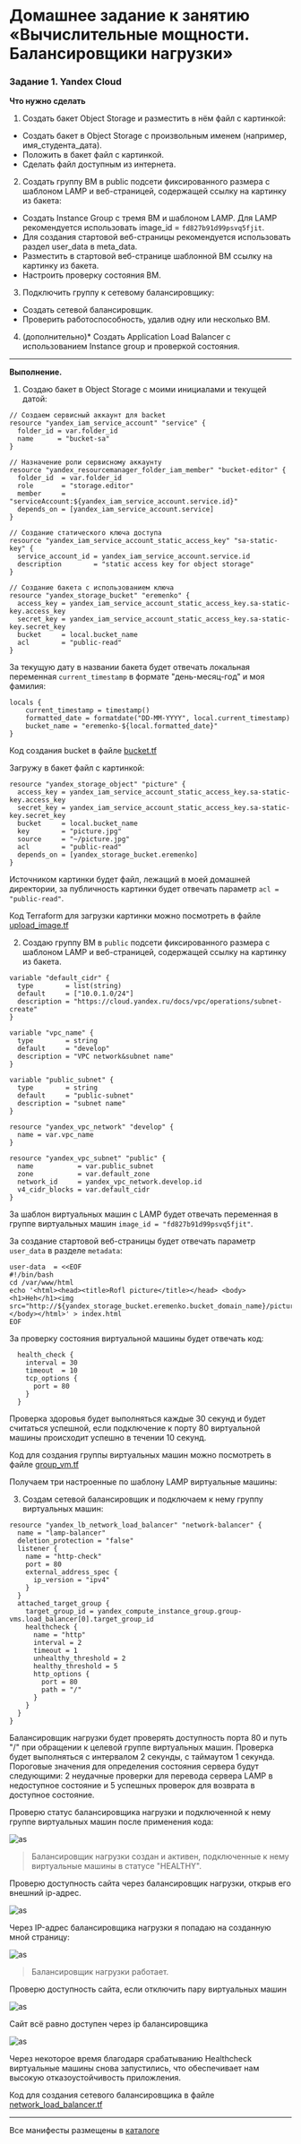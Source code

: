 # Домашнее задание к занятию «Вычислительные мощности. Балансировщики нагрузки»

### Задание 1. Yandex Cloud

**Что нужно сделать**

1. Создать бакет Object Storage и разместить в нём файл с картинкой:
 - Создать бакет в Object Storage с произвольным именем (например, имя_студента_дата).
 - Положить в бакет файл с картинкой.
 - Сделать файл доступным из интернета.
2. Создать группу ВМ в public подсети фиксированного размера с шаблоном LAMP и веб-страницей, содержащей ссылку на картинку из бакета:
 - Создать Instance Group с тремя ВМ и шаблоном LAMP. Для LAMP рекомендуется использовать image_id = `fd827b91d99psvq5fjit`.
 - Для создания стартовой веб-страницы рекомендуется использовать раздел user_data в meta_data.
 - Разместить в стартовой веб-странице шаблонной ВМ ссылку на картинку из бакета.
 - Настроить проверку состояния ВМ.
3. Подключить группу к сетевому балансировщику:
 - Создать сетевой балансировщик.
 - Проверить работоспособность, удалив одну или несколько ВМ.
4. (дополнительно)* Создать Application Load Balancer с использованием Instance group и проверкой состояния.

----

**Выполнение.**

1. Создаю бакет в Object Storage с моими инициалами и текущей датой:

```
// Создаем сервисный аккаунт для backet
resource "yandex_iam_service_account" "service" {
  folder_id = var.folder_id
  name      = "bucket-sa"
}

// Назначение роли сервисному аккаунту
resource "yandex_resourcemanager_folder_iam_member" "bucket-editor" {
  folder_id  = var.folder_id
  role       = "storage.editor"
  member     = "serviceAccount:${yandex_iam_service_account.service.id}"
  depends_on = [yandex_iam_service_account.service]
}

// Создание статического ключа доступа
resource "yandex_iam_service_account_static_access_key" "sa-static-key" {
  service_account_id = yandex_iam_service_account.service.id
  description        = "static access key for object storage"
}

// Создание бакета с использованием ключа
resource "yandex_storage_bucket" "eremenko" {
  access_key = yandex_iam_service_account_static_access_key.sa-static-key.access_key
  secret_key = yandex_iam_service_account_static_access_key.sa-static-key.secret_key
  bucket     = local.bucket_name
  acl        = "public-read"
}
```
За текущую дату в названии бакета будет отвечать локальная переменная `current_timestamp` в формате "день-месяц-год" и моя фамилия:

```
locals {
    current_timestamp = timestamp()
    formatted_date = formatdate("DD-MM-YYYY", local.current_timestamp)
    bucket_name = "eremenko-${local.formatted_date}"
}
```

Код создания bucket в файле [bucket.tf](https://github.com/VladimirEremenko-web/devops-netology/blob/main/clopro-homeworks/02/src/bucket.tf)

Загружу в бакет файл с картинкой:

```
resource "yandex_storage_object" "picture" {
  access_key = yandex_iam_service_account_static_access_key.sa-static-key.access_key
  secret_key = yandex_iam_service_account_static_access_key.sa-static-key.secret_key
  bucket     = local.bucket_name
  key        = "picture.jpg"
  source     = "~/picture.jpg"
  acl        = "public-read"
  depends_on = [yandex_storage_bucket.eremenko]
}
```

Источником картинки будет файл, лежащий в моей домашней директории, за публичность картинки будет отвечать параметр `acl = "public-read"`.

Код Terraform для загрузки картинки можно посмотреть в файле [upload_image.tf](https://github.com/VladimirEremenko-web/devops-netology/blob/main/clopro-homeworks/02/src/upload_image.tf)

2. Создаю группу ВМ в `public` подсети фиксированного размера с шаблоном LAMP и веб-страницей, содержащей ссылку на картинку из бакета.

```
variable "default_cidr" {
  type        = list(string)
  default     = ["10.0.1.0/24"]
  description = "https://cloud.yandex.ru/docs/vpc/operations/subnet-create"
}

variable "vpc_name" {
  type        = string
  default     = "develop"
  description = "VPC network&subnet name"
}

variable "public_subnet" {
  type        = string
  default     = "public-subnet"
  description = "subnet name"
}

resource "yandex_vpc_network" "develop" {
  name = var.vpc_name
}

resource "yandex_vpc_subnet" "public" {
  name           = var.public_subnet
  zone           = var.default_zone
  network_id     = yandex_vpc_network.develop.id
  v4_cidr_blocks = var.default_cidr
}
```

За шаблон виртуальных машин с LAMP будет отвечать переменная в группе виртуальных машин `image_id = "fd827b91d99psvq5fjit"`.

За создание стартовой веб-страницы будет отвечать параметр `user_data` в разделе `metadata`:

```
user-data  = <<EOF
#!/bin/bash
cd /var/www/html
echo '<html><head><title>Rofl picture</title></head> <body><h1>Heh</h1><img src="http://${yandex_storage_bucket.eremenko.bucket_domain_name}/picture.jpg"/></body></html>' > index.html
EOF
```

За проверку состояния виртуальной машины будет отвечать код:

```
  health_check {
    interval = 30
    timeout  = 10
    tcp_options {
      port = 80
    }
  }
```

Проверка здоровья будет выполняться каждые 30 секунд и будет считаться успешной, если подключение к порту 80 виртуальной машины происходит успешно в течении 10 секунд.

Код для создания группы виртуальных машин можно посмотреть в файле [group_vm.tf](https://github.com/VladimirEremenko-web/devops-netology/blob/main/clopro-homeworks/02/src/group_vm.tf)

Получаем три настроенные по шаблону LAMP виртуальные машины:

3. Создам сетевой балансировщик и подключаем к нему группу виртуальных машин:

```
resource "yandex_lb_network_load_balancer" "network-balancer" {
  name = "lamp-balancer"
  deletion_protection = "false"
  listener {
    name = "http-check"
    port = 80
    external_address_spec {
      ip_version = "ipv4"
    }
  }
  attached_target_group {
    target_group_id = yandex_compute_instance_group.group-vms.load_balancer[0].target_group_id
    healthcheck {
      name = "http"
      interval = 2
      timeout = 1
      unhealthy_threshold = 2
      healthy_threshold = 5
      http_options {
        port = 80
        path = "/"
      }
    }
  }
}
```

Балансировщик нагрузки будет проверять доступность порта 80 и путь "/" при обращении к целевой группе виртуальных машин. Проверка будет выполняться с интервалом 2 секунды, с таймаутом 1 секунда. Пороговые значения для определения состояния сервера будут следующими: 2 неудачные проверки для перевода сервера LAMP в недоступное состояние и 5 успешных проверок для возврата в доступное состояние.

Проверю статус балансировщика нагрузки и подключенной к нему группе виртуальных машин после применения кода:

![as](./images/state%20load%20balancer%20network.jpg)

>Балансировщик нагрузки создан и активен, подключенные к нему виртуальные машины в статусе "HEALTHY".

Проверю доступность сайта через балансировщик нагрузки, открыв его внешний ip-адрес. 

![as](./images/ip%20load%20balancer.jpg)

Через IP-адрес балансировщика нагрузки я попадаю на созданную мной страницу:

![as](./images/check%20rofl%20picture.jpg)

>Балансировщик нагрузки работает.

Проверю доступность сайта, если отключить пару виртуальных машин

![as](./images/stopped%202%20bm.jpg)

Сайт всё равно доступен через ip балансировщика 

![as](./images/site%20on.jpg)

Через некоторое время благодаря срабатыванию Healthcheck виртуальные машины снова запустились, что обеспечивает нам высокую отказоустойчивость приложления.

Код для создания сетевого балансировщика в файле [network_load_balancer.tf](https://github.com/VladimirEremenko-web/devops-netology/blob/main/clopro-homeworks/02/src/network_load_balancer.tf)

----

Все манифесты размещены в [каталоге](https://github.com/VladimirEremenko-web/devops-netology/tree/main/clopro-homeworks/02/src)